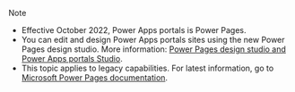 > [!NOTE]
> - Effective October 2022, Power Apps portals is Power Pages. 
>- You can edit and design Power Apps portals sites using the new Power Pages design studio. More information: [Power Pages design studio and Power Apps portals Studio](/power-pages/configure/editing-sites).
> - This topic applies to legacy capabilities. For latest information, go to [Microsoft Power Pages documentation](/power-pages).